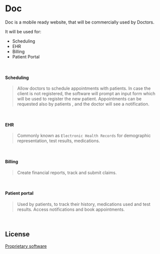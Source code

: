 # Doc

Doc is a mobile ready website, that will be commercially used by Doctors.

It will be used for:
  - Scheduling
  - EHR
  - Billing
  - Patient Portal
 
&nbsp;
#### Scheduling
> Allow doctors to schedule appointments with patients.
> In case the client is not registered, the software will prompt an input form which will be used to register the new patient.
> Appointments can be requested also by patients , and the doctor will see a notification.

&nbsp;
#### EHR
> Commonly known as `Electronic Health Records` for demographic representation, test results, medications.

&nbsp;
#### Billing
>Create financial reports, track and submit claims.

&nbsp;
#### Patient portal
>Used by patients, to track their history, medications used and test results.
>Access notifications and book appointments.


&nbsp;
&nbsp;
&nbsp;

License
----
[Proprietary software](https://en.wikipedia.org/wiki/Software_license)